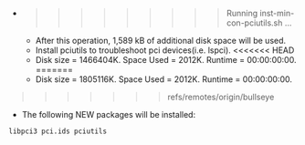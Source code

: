 * >>>>>>>>> Running inst-min-con-pciutils.sh ...
  * After this operation, 1,589 kB of additional disk space will be used.
  * Install pciutils to troubleshoot pci devices(i.e. lspci).
<<<<<<< HEAD
  * Disk size = 1466404K. Space Used = 2012K. Runtime = 00:00:00:00.
=======
  * Disk size = 1805116K. Space Used = 2012K. Runtime = 00:00:00:00.
>>>>>>> refs/remotes/origin/bullseye
  * The following NEW packages will be installed:
  ```bash
libpci3 pci.ids pciutils
  ```
